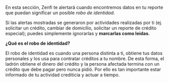 En esta sección, Zenfi te alertará cuando encontremos datos en tu reporte que puedan significar un posible *robo de identidad*.

Si las alertas mostradas se generaron por actividades realizadas por ti (ej. solicitar un crédito, cambiar de domicilio, solicitar un reporte de crédito especial); puedes simplemente ignorarlas y **marcarlas como leídas**.

**¿Qué es el robo de identidad?**

El robo de identidad es cuando una persona distinta a ti, obtiene tus datos personales y los usa para contratar créditos a tu nombre. De esta forma, el ladrón obtiene el dinero del crédito y la persona afectada termina con un crédito que debe pagar pero nunca pidió. Por ello es tan importante estar informado de tu actividad crediticia y actuar a tiempo.
